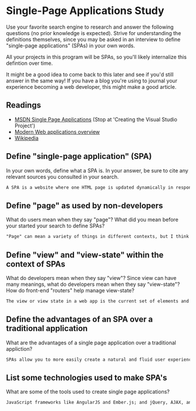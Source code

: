 # Single-Page Applications Study

Use your favorite search engine to research and answer the following questions
(no prior knowledge is expected). Strive for understanding the definitions
themselves, since you may be asked in an interview to define "single-page
applications" (SPAs) in your own words.

All your projects in this program will be SPAs, so you'll likely internalize
this defintion over time.

It might be a good idea to come back to this later and see if you'd still answer
in the same way! If you have a blog you're using to journal your experience
becoming a web developer, this might make a good article.

## Readings

-   [MSDN Single Page Applications](https://msdn.microsoft.com/en-us/magazine/dn463786.aspx) (Stop at 'Creating the Visual Studio Project')
-   [Modern Web applications overview](http://singlepageappbook.com/goal.html)
-   [Wikipedia](https://en.wikipedia.org/wiki/Single-page_application)

## Define "single-page application" (SPA)

In your own words, define what a SPA is. In your answer, be sure to cite any
relevant sources you consulted in your search.

```md
A SPA is a website where one HTML page is updated dynamically in response to user actions, rather than one in which user actions transfer control from one page to another. (MSDN article, Wikipedia)
```

## Define "page" as used by non-developers

What do users mean when they say "page"? What did you mean before your started
your search to define SPAs?

```md
"Page" can mean a variety of things in different contexts, but I think generally when people say "page" they're referring to one generally-coherent-looking state of a given web application. If the appearance or function changes significantly, people will consider it a different page even if it's technically the same HTML file. This is more or less how I used the word page as well.
```

## Define "view" and "view-state" within the context of SPAs

What do developers mean when they say "view"? Since view can have many meanings,
what do developers mean when they say "view-state"? How do front-end "routers"
help manage view-state?

```md
The view or view state in a web app is the current set of elements and data and properties to be displayed. In a SPA, the view state is a manifestation of the model, and is updated after the model is updated. Front-end routers are scripts that respond to user actions by updating the model and view state.
```

## Define the advantages of an SPA over a traditional application

What are the advantages of a single page application over a traditional appliction?

```md
SPAs allow you to more easily create a natural and fluid user experience that feels more like a native application, without frequent, jarring page switches. It also makes it easier to separate functional modules or layers for independent testing and refactoring.
```

## List some technologies used to make SPA's

What are some of the tools used to create single page applications?

```md
JavaScript frameworks like AngularJS and Ember.js; and jQuery, AJAX, and JSON for making server requests and transferring data.
```
